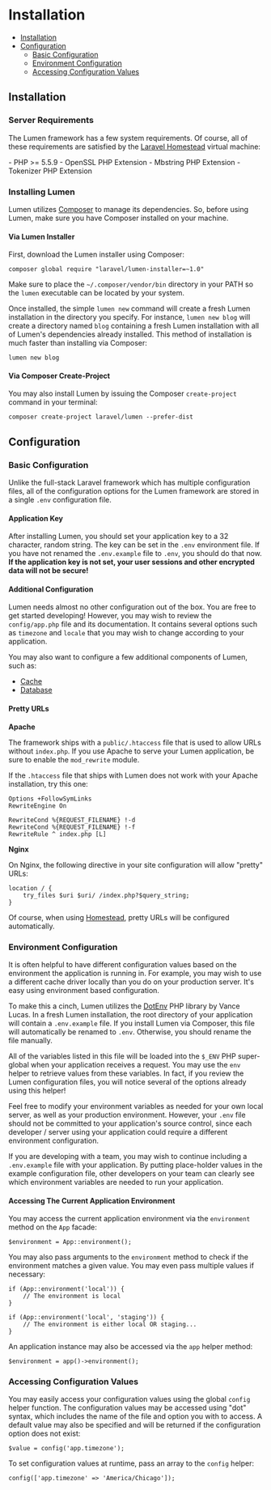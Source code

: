 # Installation

- [Installation](#installation)
- [Configuration](#configuration)
	- [Basic Configuration](#basic-configuration)
	- [Environment Configuration](#environment-configuration)
	- [Accessing Configuration Values](#accessing-configuration-values)

<a name="installation"></a>
## Installation

### Server Requirements

The Lumen framework has a few system requirements. Of course, all of these requirements are satisfied by the [Laravel Homestead](http://lumen.com/docs/homestead) virtual machine:

<div class="content-list" markdown="1">
- PHP >= 5.5.9
- OpenSSL PHP Extension
- Mbstring PHP Extension
- Tokenizer PHP Extension
</div>

<a name="install-lumen"></a>
### Installing Lumen

Lumen utilizes [Composer](http://getcomposer.org) to manage its dependencies. So, before using Lumen, make sure you have Composer installed on your machine.

#### Via Lumen Installer

First, download the Lumen installer using Composer:

	composer global require "laravel/lumen-installer=~1.0"

Make sure to place the `~/.composer/vendor/bin` directory in your PATH so the `lumen` executable can be located by your system.

Once installed, the simple `lumen new` command will create a fresh Lumen installation in the directory you specify. For instance, `lumen new blog` will create a directory named `blog` containing a fresh Lumen installation with all of Lumen's dependencies already installed. This method of installation is much faster than installing via Composer:

	lumen new blog

#### Via Composer Create-Project

You may also install Lumen by issuing the Composer `create-project` command in your terminal:

	composer create-project laravel/lumen --prefer-dist

<a name="configuration"></a>
## Configuration

<a name="basic-configuration"></a>
### Basic Configuration

Unlike the full-stack Laravel framework which has multiple configuration files, all of the configuration options for the Lumen framework are stored in a single `.env` configuration file.

#### Application Key

After installing Lumen, you should set your application key to a 32 character, random string. The key can be set in the `.env` environment file. If you have not renamed the `.env.example` file to `.env`, you should do that now. **If the application key is not set, your user sessions and other encrypted data will not be secure!**

#### Additional Configuration

Lumen needs almost no other configuration out of the box. You are free to get started developing! However, you may wish to review the `config/app.php` file and its documentation. It contains several options such as `timezone` and `locale` that you may wish to change according to your application.

You may also want to configure a few additional components of Lumen, such as:

- [Cache](/docs/cache#configuration)
- [Database](/docs/database#configuration)

<a name="pretty-urls"></a>
#### Pretty URLs

**Apache**

The framework ships with a `public/.htaccess` file that is used to allow URLs without `index.php`. If you use Apache to serve your Lumen application, be sure to enable the `mod_rewrite` module.

If the `.htaccess` file that ships with Lumen does not work with your Apache installation, try this one:

	Options +FollowSymLinks
	RewriteEngine On

	RewriteCond %{REQUEST_FILENAME} !-d
	RewriteCond %{REQUEST_FILENAME} !-f
	RewriteRule ^ index.php [L]

**Nginx**

On Nginx, the following directive in your site configuration will allow "pretty" URLs:

	location / {
		try_files $uri $uri/ /index.php?$query_string;
	}

Of course, when using [Homestead](/docs/{{version}}/homestead), pretty URLs will be configured automatically.

<a name="environment-configuration"></a>
### Environment Configuration

It is often helpful to have different configuration values based on the environment the application is running in. For example, you may wish to use a different cache driver locally than you do on your production server. It's easy using environment based configuration.

To make this a cinch, Lumen utilizes the [DotEnv](https://github.com/vlucas/phpdotenv) PHP library by Vance Lucas. In a fresh Lumen installation, the root directory of your application will contain a `.env.example` file. If you install Lumen via Composer, this file will automatically be renamed to `.env`. Otherwise, you should rename the file manually.

All of the variables listed in this file will be loaded into the `$_ENV` PHP super-global when your application receives a request. You may use the `env` helper to retrieve values from these variables. In fact, if you review the Lumen configuration files, you will notice several of the options already using this helper!

Feel free to modify your environment variables as needed for your own local server, as well as your production environment. However, your `.env` file should not be committed to your application's source control, since each developer / server using your application could require a different environment configuration.

If you are developing with a team, you may wish to continue including a `.env.example` file with your application. By putting place-holder values in the example configuration file, other developers on your team can clearly see which environment variables are needed to run your application.

#### Accessing The Current Application Environment

You may access the current application environment via the `environment` method on the `App` facade:

	$environment = App::environment();

You may also pass arguments to the `environment` method to check if the environment matches a given value. You may even pass multiple values if necessary:

	if (App::environment('local')) {
		// The environment is local
	}

	if (App::environment('local', 'staging')) {
		// The environment is either local OR staging...
	}

An application instance may also be accessed via the `app` helper method:

	$environment = app()->environment();

<a name="accessing-configuration-values"></a>
### Accessing Configuration Values

You may easily access your configuration values using the global `config` helper function. The configuration values may be accessed using "dot" syntax, which includes the name of the file and option you with to access. A default value may also be specified and will be returned if the configuration option does not exist:

	$value = config('app.timezone');

To set configuration values at runtime, pass an array to the `config` helper:

	config(['app.timezone' => 'America/Chicago']);
